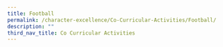 ```yaml
---
title: Football
permalink: /character-excellence/Co-Curricular-Activities/Football/
description: ""
third_nav_title: Co Curricular Activities
---
```

